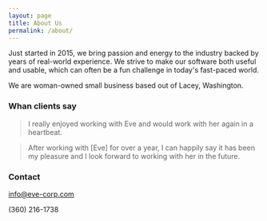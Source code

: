 ```yaml
---
layout: page
title: About Us
permalink: /about/
---
```


Just started in 2015, we bring passion and energy to the industry backed by years of real-world experience.   We strive to make our software both useful and usable, which can often be a fun challenge in today's fast-paced world. 

We are woman-owned small business based out of Lacey, Washington.

### Whan clients say

> I really enjoyed working with Eve and would work with her again in a heartbeat.  

<!-- -->

> After working with [Eve] for over a year, I can happily say it has been my pleasure and I look forward to working with her in the future.

### Contact

[info@eve-corp.com](mailto:info@eve-corp.com)

(360) 216-1738